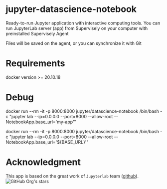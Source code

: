# jupyter-datascience-notebook
Ready-to-run Jupyter application with interactive computing tools. You can run JupyterLab server (app) from Supervisely on your computer with preinstalled Supervisely Agent

Files will be saved on the agent, or you can synchronize it with Git

# Requirements

docker version >= 20.10.18

# Debug

docker run --rm -it -p 8000:8000 jupyter/datascience-notebook /bin/bash -c "jupyter lab --ip=0.0.0.0 --port=8000 --allow-root --NotebookApp.base_url='my-app'"

docker run --rm -it -p 8000:8000 jupyter/datascience-notebook /bin/bash -c "jupyter lab --ip=0.0.0.0 --port=8000 --allow-root --NotebookApp.base_url='${BASE_URL}'"

# Acknowledgment

This app is based on the great work of `Jupyterlab` team ([github](https://github.com/jupyterlab/jupyterlab-git)). ![GitHub Org's stars](https://img.shields.io/github/stars/jupyterlab/jupyterlab-git?style=social)


[//]: # (TODO: )

[//]: # (disable jupyter token)

[//]: # (--NotebookApp.token='' --NotebookApp.password='')
